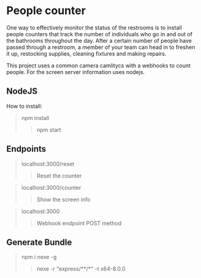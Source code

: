 # People counter

One way to effectively monitor the status of the restrooms is to install people counters that track the number of individuals who go in and out of the bathrooms throughout the day. After a certain number of people have passed through a restroom, a member of your team can head in to freshen it up, restocking supplies, cleaning fixtures and making repairs.

This project uses a common camera camlitycs with a webhooks to count people. For the screen server information uses nodejs.

## NodeJS

How to install:

> npm install
>> npm start

## Endpoints

> localhost:3000/reset
>> Reset the counter

> localhost:3000/counter
>> Show the screen info

> localhost:3000
>> Webhook endpoint POST method

## Generate Bundle
> npm i nexe -g
>> nexe -r "express/**/*" -t x64-8.0.0
